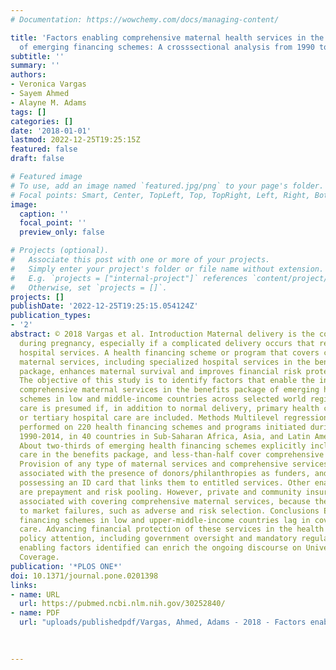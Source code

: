 ```yaml
---
# Documentation: https://wowchemy.com/docs/managing-content/

title: 'Factors enabling comprehensive maternal health services in the benefits package
  of emerging financing schemes: A crosssectional analysis from 1990 to 2014'
subtitle: ''
summary: ''
authors:
- Veronica Vargas
- Sayem Ahmed
- Alayne M. Adams
tags: []
categories: []
date: '2018-01-01'
lastmod: 2022-12-25T19:25:15Z
featured: false
draft: false

# Featured image
# To use, add an image named `featured.jpg/png` to your page's folder.
# Focal points: Smart, Center, TopLeft, Top, TopRight, Left, Right, BottomLeft, Bottom, BottomRight.
image:
  caption: ''
  focal_point: ''
  preview_only: false

# Projects (optional).
#   Associate this post with one or more of your projects.
#   Simply enter your project's folder or file name without extension.
#   E.g. `projects = ["internal-project"]` references `content/project/deep-learning/index.md`.
#   Otherwise, set `projects = []`.
projects: []
publishDate: '2022-12-25T19:25:15.054124Z'
publication_types:
- '2'
abstract: © 2018 Vargas et al. Introduction Maternal delivery is the costliest event
  during pregnancy, especially if a complicated delivery occurs that requires emergency
  hospital services. A health financing scheme or program that covers comprehensive
  maternal services, including specialized hospital services in the benefits health
  package, enhances maternal survival and improves financial risk protection. Objectives
  The objective of this study is to identify factors that enable the inclusion of
  comprehensive maternal services in the benefits package of emerging health financing
  schemes in low and middle-income countries across selected world regions. Comprehensive
  care is presumed if, in addition to normal delivery, primary health care, and secondary
  or tertiary hospital care are included. Methods Multilevel regression analysis is
  performed on 220 health financing schemes and programs initiated during the period
  1990-2014, in 40 countries in Sub-Saharan Africa, Asia, and Latin America. Findings
  About two-thirds of emerging health financing schemes explicitly include maternal
  care in the benefits package, and less-than-half cover comprehensive maternal services.
  Provision of any type of maternal services and comprehensive services is significantly
  associated with the presence of donors/philanthropies as funders, and beneficiaries
  possessing an ID card that links them to entitled services. Other enabling factors
  are prepayment and risk pooling. However, private and community insurances are negatively
  associated with covering comprehensive maternal services, because they are subject
  to market failures, such as adverse and risk selection. Conclusions Emerging health
  financing schemes in low and upper-middle-income countries lag in coverage of maternal
  care. Advancing financial protection of these services in the health package needs
  policy attention, including government oversight and mandatory regulations. The
  enabling factors identified can enrich the ongoing discourse on Universal Health
  Coverage.
publication: '*PLOS ONE*'
doi: 10.1371/journal.pone.0201398
links:
- name: URL
  url: https://pubmed.ncbi.nlm.nih.gov/30252840/
- name: PDF
  url: "uploads/publishedpdf/Vargas, Ahmed, Adams - 2018 - Factors enabling comprehensive maternal health services in the benefits package of emerging financing sche-annotated.pdf"
  
  

---
```

